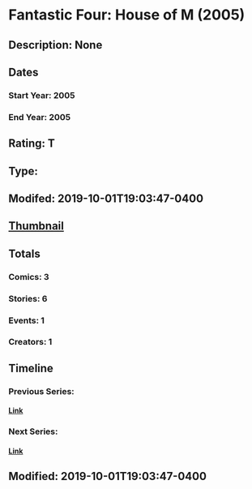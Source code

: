 # Fantastic Four: House of M (2005)
## Description: None
## Dates
### Start Year: 2005
### End Year: 2005
## Rating: T
## Type: 
## Modifed: 2019-10-01T19:03:47-0400
## [Thumbnail](http://i.annihil.us/u/prod/marvel/i/mg/c/80/5d93a2fbb917d.jpg)
## Totals
### Comics: 3
### Stories: 6
### Events: 1
### Creators: 1
## Timeline
### Previous Series: 
#### [Link]()
### Next Series: 
#### [Link]()
## Modified: 2019-10-01T19:03:47-0400